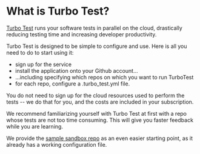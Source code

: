 # What is Turbo Test?

[Turbo Test](https://turbo-test.com/) runs your software tests in parallel on the cloud, drastically reducing testing time and increasing developer productivity.

Turbo Test is designed to be simple to configure and use. Here is all you need to do to start using it:

* sign up for the service
* install the application onto your Github account...
* ...including specifying which repos on which you want to run TurboTest
* for each repo, configure a .turbo\_test.yml file.

You do not need to sign up for the cloud resources used to perform the tests -- we do that for you, and the costs are included in your subscription.

We recommend familiarizing yourself with Turbo Test at first with a repo whose tests are not too time consuming. This will give you faster feedback while you are learning.

We provide the [sample sandbox repo](../../sandbox) as an even easier starting point,
as it already has a working configuration file.
